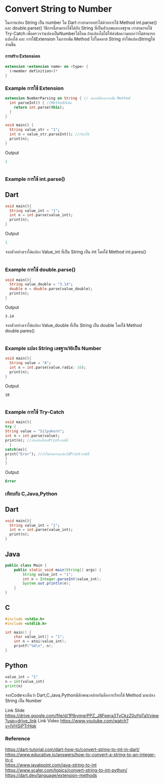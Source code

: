 # Convert String to Number
ในการแปลง String เป็น number ใน Dart เราสามารถทำได้ด้วยการใช้ Method int.parse() และ double.parse()
วิธีการนี้สามารถใช้ได้กับ String ที่เป็นตัวเลขและเลขฐาน เราสามารถใช้ Try-Catch เพื่อตรวจว่าแปลงเป็นNumberได้ไหม ถ้าแปลงไม่ได้ให้ส่งข้อความบอกว่าไม่สามารถแปลงได้ และ การใช้Extension ในการเพิ่ม Method ไปในคลาส String ทำให้แปลงStringได้ง่านขึ้น  
#### การสร้าง Extension  
```dart
extension <extension name> on <type> {
  (<member definition>)*
}
```
### Example การใช้ Extension  
```dart
extension NumberParsing on String { // คลาสที่ต้องการเพิ่ม Method
  int parseInt() { //Methodที่เพิ่ม
    return int.parse(this);
  }
}

void main() {
  String value_str = "1";
  int n = value_str.parseInt(); //เรียกใช้
  print(n); 
}
```
Output  
```dart
1
```
#
### Example การใช้ int.parse() 
## Dart
```dart
void main(){
  String value_int = "1";
  int n = int.parse(value_int);
  print(n);
}
```
Output   
```dart
1
```  
จากตัวอย่างเราได้แปลง Value_int ที่เป็น String เป็น int โดยใช้ Method int.pares()  
#
### Example การใช้ double.parse()  
```dart
void main(){
  String value_double = "3.14";
  double n = double.parse(value_double);
  print(n);
}
```
Output  
```
3.14
```  
จากตัวอย่างเราได้แปลง Value_double ที่เป็น String เป็น double โดยใช้ Method double.pares()  
#
### Example แปลง String เลขฐาน16เป็น Number  
```dart
void main(){
  String value = "A";
  int n = int.parse(value,radix: 16);
  print(n);
}
```
Output  
```
10
```
#
### Example การใช้ Try-Catch  
```dart
void main(){
try { 
String value = "Silpakorn";
int n = int.parse(value);
print(n); //ถ้าแปลงได้จะPrintกรณีนี้
  }
catch(ex){
print("Eror"); //ถ้าไม่สามารถแปลงได้Printกรณีนี้
}
}
```
Output  
```dart
Error
```
### เทียบกับ C,Java,Python  
## Dart
```dart
void main(){
  String value_int = "1";
  int n = int.parse(value_int);
  print(n);
}
```
## Java
```java
public class Main {
    public static void main(String[] args) {
        String value_int = "1";
        int n = Integer.parseInt(value_int);
        System.out.println(n);
    }
}
```
## C  
```C
#include <stdio.h>
#include <stdlib.h>

int main() {
    char value_int[] = "1";
    int n = atoi(value_int);
    printf("%d\n", n);
}
```
## Python  
```Python
value_int = "1"
n = int(value_int)
print(n)
```
จากCodeจะเห็นว่า Dart,C,Java,Pythonมีลักษณะคล้ายกันคือการเรียกใช้ Method มาแปลง String เป็น Number

Link Slide https://drive.google.com/file/d/1PIbymgrPPZ_J8Fpera3TyCkzZ0uYqTa1/view?usp=drive_link
Link Video https://www.youtube.com/watch?v=IVHSiPTrHqk
### Reference
https://dart-tutorial.com/dart-how-to/convert-string-to-int-in-dart/  
https://www.educative.io/answers/how-to-convert-a-string-to-an-integer-in-c  
https://www.javatpoint.com/java-string-to-int  
https://www.scaler.com/topics/convert-string-to-int-python/  
https://dart.dev/language/extension-methods



